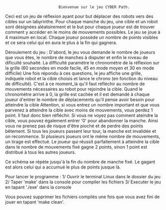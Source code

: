 							Bienvenue sur le jeu CYBER Path.

Ceci est un jeu de réflexion ayant pour but déplacer des robots vers des cibles sur un labyrinthe.
Pour chaque manche du jeu, une cible et un robot sont désignées aléatoirement et le but pour chaque joueur est de trouver comment y accéder en le moins de mouvements possibles.
Le jeu se joue à 4 maximum en local. Chaque joueur possède un nombre de points visibles et ce sera celui qui en aura le plus à la fin qui gagnera.

Déroulement du jeu :
	D'abord, le jeu vous demande le nombre de joueurs que vous êtes, le nombre de manches à disputer et enfin le niveau de dificulté souhaité.
	La difficulté paramètre le chronomètre de la réflexion sur la grille (60 secondes en mode facile, 45 en mode moyen et 30 en mode difficile)
	Une fois répondu à ces questions, le jeu affiche une grille, indiquele robot et la cible choisis et lance le chrono (en fonction du niveau de difficulté). C'est à ce moment_là qu'il faut réfléchir au nombre de mouvements nécessaires au robot pour rejoindre la cible.
	Quand le chronomètre arrive à 0, la grille est cachée et il est demandé à chaque joueur d'entrer le nombre de déplacements qu'il pense avoir besoin pour atteindre la cible
	Attention, si vous entrez un nombre important et que vous parvenez à atteindre la cible avec moins de mouvements, vous perdez 1 point. Il faut donc bien réfléchir.
	Si vous ne voyez pas comment ateindre la cible, vous pouvez également entrer '0' pour abandonner la manche. Ainsi vous ne prenez pas de risque d'être pioché et de perdre des points bêtement.
	Si tous les joueurs passent leur tour, la manche est invalidée et on recommence.
	Si plusieurs joueurs ont le même nombre de mouvements, un tirage est effectué.
	Le joueur qui réussit parfaitement à atteindre la cible dans le nombre de mouvements fixé gagne 2 points, sinon 1 point est distribué à tous les autres joueurs.

Ce schéma se répète jusqu'à la fin du nombre de manche fixé. Le gagant est alors celui qui a accumué le plus de points jusque là.

Pour lancer le programme :
	1/ Ouvrir le terminal Linux dans le dossier du jeu
	2/ Taper 'make' dans la console pour compiler les fichiers
	3/ Executer le jeu en tapant './exe' dans la console

Vous pouvez supprimer les fichiers compilés une fois que vous avez fini de jouer en tapant 'make clean'.
